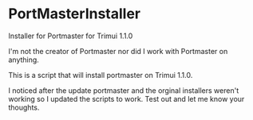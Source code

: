 # PortMasterInstaller
Installer for Portmaster for Trimui 1.1.0

I'm not the creator of Portmaster nor did I work with Portmaster on anything. 

This is a script that will install portmaster on Trimui 1.1.0.

I noticed after the update portmaster and the orginal installers weren't working so I updated the scripts to work. Test out and let me know your thoughts. 

